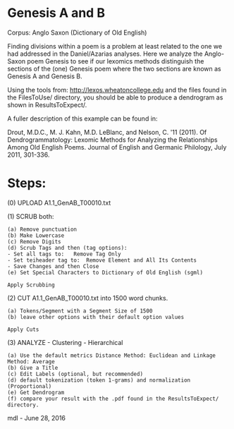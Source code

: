 # Genesis A and B

Corpus:  Anglo Saxon (Dictionary of Old English)

Finding divisions within a poem is a problem at
least related to the one we had addressed in the Daniel/Azarias analyses.
Here we analyze the Anglo-Saxon poem Genesis to see
if our lexomics methods distinguish the sections of the (one) Genesis poem
where the two sections are known as Genesis A and Genesis B.

Using the tools from:   http://lexos.wheatoncollege.edu
and the files found in the FilesToUse/ directory, you should
be able to produce a dendrogram as shown in ResultsToExpect/.

A fuller description of this example can be found in:

Drout, M.D.C., M. J. Kahn, M.D. LeBlanc, and Nelson, C. '11 (2011). 
Of Dendrogrammatology: Lexomic Methods for Analyzing the Relationships 
Among Old English Poems. Journal of English and Germanic Philology, 
July 2011, 301-336.


Steps:
=====================================================================
(0) UPLOAD A1.1_GenAB_T00010.txt

(1) SCRUB both:

    (a) Remove punctuation
    (b) Make Lowercase
    (c) Remove Digits
    (d) Scrub Tags and then (tag options):
    - Set all tags to:   Remove Tag Only
    - Set teiheader tag to:  Remove Element and All Its Contents
    - Save Changes and then Close
    (e) Set Special Characters to Dictionary of Old English (sgml)

    Apply Scrubbing
(2) CUT A1.1_GenAB_T00010.txt into 1500 word chunks.

    (a) Tokens/Segment with a Segment Size of 1500
    (b) leave other options with their default option values

    Apply Cuts
(3) ANALYZE - Clustering - Hierarchical

    (a) Use the default metrics Distance Method: Euclidean and Linkage Method: Average
    (b) Give a Title
    (c) Edit Labels (optional, but recommended)
    (d) default tokenization (token 1-grams) and normalization (Proportional)
    (e) Get Dendrogram
    (f) compare your result with the .pdf found in the ResultsToExpect/ directory.


mdl - June 28, 2016



